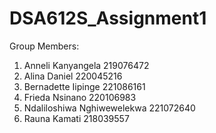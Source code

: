# DSA612S_Assignment1

Group Members:
1. Anneli Kanyangela            219076472
2. Alina Daniel                 220045216
3. Bernadette Iipinge           221086161
4. Frieda Nsinano               220106983
5. Ndaliloshiwa Nghiwewelekwa   221072640
6. Rauna Kamati                 218039557
